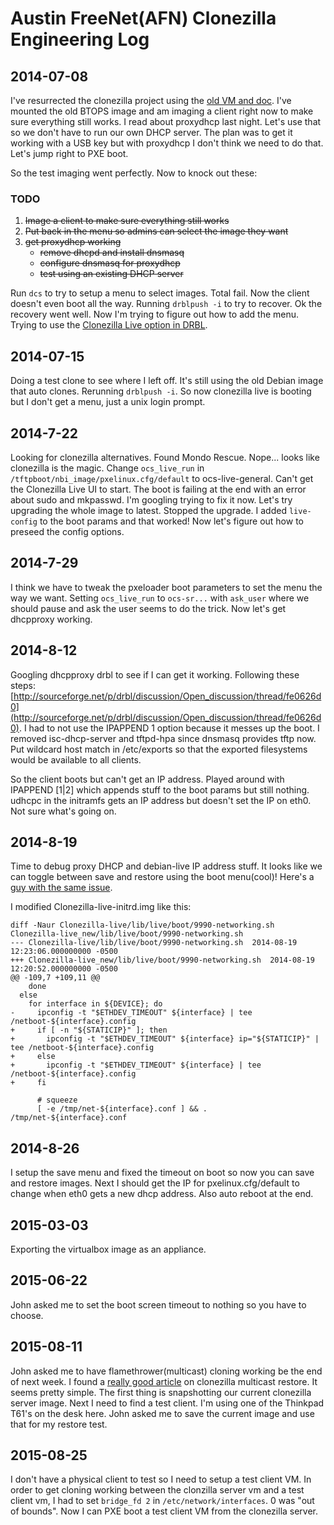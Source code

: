 # Austin FreeNet(AFN) Clonezilla Engineering Log

## 2014-07-08

I've resurrected the clonezilla project using the [old VM and
doc](https://drive.google.com/#folders/0B9PvuYOYLXoTb3NYZ21kZ212Nkk).
I've mounted the old BTOPS image and am imaging a client right now to
make sure everything still works.  I read about proxydhcp last night.
Let's use that so we don't have to run our own DHCP server.  The plan
was to get it working with a USB key but with proxydhcp I don't think
we need to do that.  Let's jump right to PXE boot.

So the test imaging went perfectly. Now to knock out these:

### TODO

   1. <del>Image a client to make sure everything still works</del>
   1. <del>Put back in the menu so admins can select the image they want</del>
   1. <del>get proxydhcp working</del>
      * <del>remove dhcpd and install dnsmasq</del>
      * <del>configure dnsmasq for proxydhcp</del>
      * <del>test using an existing DHCP server</del>

Run `dcs` to try to setup a menu to select images.  Total fail.  Now the client
doesn't even boot all the way.  Running `drblpush -i` to try to recover.  Ok the
recovery went well.  Now I'm trying to figure out how to add the menu.  Trying
to use the [Clonezilla Live option in
DRBL](http://clonezilla.org/clonezilla-SE/use_clonezilla_live_in_drbl.php).


## 2014-07-15

Doing a test clone to see where I left off.  It's still using the old Debian
image that auto clones.  Rerunning `drblpush -i`.  So now clonezilla live is
booting but I don't get a menu, just a unix login prompt.

## 2014-7-22

Looking for clonezilla alternatives.  Found Mondo Rescue.
Nope... looks like clonezilla is the magic.  Change `ocs_live_run` in
`/tftpboot/nbi_image/pxelinux.cfg/default` to ocs-live-general.  Can't get the
Clonezilla Live UI to start.  The boot is failing at the end with an error about
sudo and mkpasswd.  I'm googling trying to fix it now.  Let's try upgrading the
whole image to latest.  Stopped the upgrade.  I added `live-config` to the boot
params and that worked!  Now let's figure out how to preseed the config options.

## 2014-7-29

I think we have to tweak the pxeloader boot parameters to set the menu
the way we want.  Setting `ocs_live_run` to `ocs-sr...` with `ask_user` where
we should pause and ask the user seems to do the trick.  Now let's get dhcpproxy
working.

## 2014-8-12

Googling dhcpproxy drbl to see if I can get it working.  Following these steps:
[http://sourceforge.net/p/drbl/discussion/Open_discussion/thread/fe0626d0](http://sourceforge.net/p/drbl/discussion/Open_discussion/thread/fe0626d0).  I had
to not use the IPAPPEND 1 option because it messes up the boot.  I removed
isc-dhcp-server and tftpd-hpa since dnsmasq provides tftp now.  Put wildcard
host match in /etc/exports so that the exported filesystems would be
available to all clients.

So the client boots but can't get an IP address.  Played around with IPAPPEND
[1|2] which appends stuff to the boot params but still nothing.  udhcpc in the
initramfs gets an IP address but doesn't set the IP on eth0.  Not sure what's
going on.

## 2014-8-19

Time to debug proxy DHCP and debian-live IP address stuff.
It looks like we can toggle between save and restore
using the boot menu(cool)!  Here's a [guy with the same
issue](https://lists.debian.org/debian-live/2012/04/msg00032.html).

I modified Clonezilla-live-initrd.img like this:

    diff -Naur Clonezilla-live/lib/live/boot/9990-networking.sh Clonezilla-live_new/lib/live/boot/9990-networking.sh
    --- Clonezilla-live/lib/live/boot/9990-networking.sh  2014-08-19 12:23:06.000000000 -0500
    +++ Clonezilla-live_new/lib/live/boot/9990-networking.sh  2014-08-19 12:20:52.000000000 -0500
    @@ -109,7 +109,11 @@
        done
      else
        for interface in ${DEVICE}; do
    -     ipconfig -t "$ETHDEV_TIMEOUT" ${interface} | tee /netboot-${interface}.config
    +     if [ -n "${STATICIP}" ]; then
    +       ipconfig -t "$ETHDEV_TIMEOUT" ${interface} ip="${STATICIP}" | tee /netboot-${interface}.config
    +     else
    +       ipconfig -t "$ETHDEV_TIMEOUT" ${interface} | tee /netboot-${interface}.config
    +     fi
    
          # squeeze
          [ -e /tmp/net-${interface}.conf ] && . /tmp/net-${interface}.conf

## 2014-8-26

I setup the save menu and fixed the timeout on boot so now you can save and
restore images.  Next I should get the IP for pxelinux.cfg/default to change
when eth0 gets a new dhcp address.  Also auto reboot at the end.

## 2015-03-03

Exporting the virtualbox image as an appliance.

## 2015-06-22

John asked me to set the boot screen timeout to nothing so you have to choose.

## 2015-08-11

John asked me to have flamethrower(multicast) cloning working be the end of next
week.  I found a [really good
article](http://oakdome.com/k5/tutorials/computer-cloning/free-computer-cloning-step-4-2.php)
on clonezilla multicast restore.  It seems pretty simple.  The first thing is
snapshotting our current clonezilla server image.  Next I need to find a test
client.  I'm using one of the Thinkpad T61's on the desk here.  John asked me to
save the current image and use that for my restore test.

## 2015-08-25

I don't have a physical client to test so I need to setup a test client
VM.  In order to get cloning working between the clonzilla server vm and a
test client vm, I had to set `bridge_fd 2` in `/etc/network/interfaces`.
0 was "out of bounds".  Now I can PXE boot a test client VM from the
clonezilla server.
